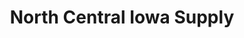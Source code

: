 ---
title: "North Central Iowa Supply"
url: /humboldt/north-central-iowa-supply/
shop: doityourself
---